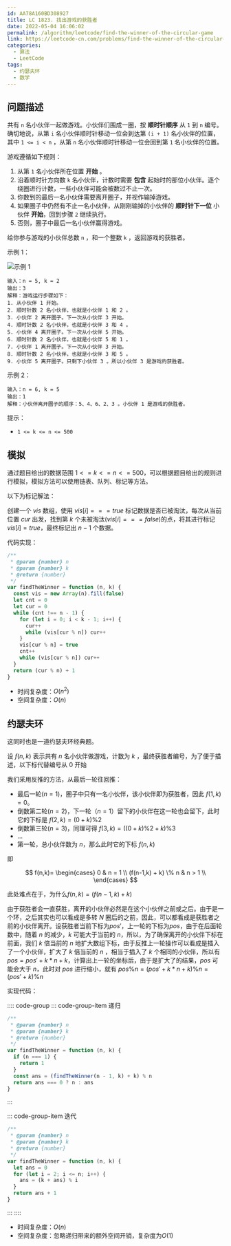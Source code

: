 ```yaml
---
id: AA78A160BD308927
title: LC 1823. 找出游戏的获胜者
date: 2022-05-04 16:06:02
permalink: /algorithm/leetcode/find-the-winner-of-the-circular-game
link: https://leetcode-cn.com/problems/find-the-winner-of-the-circular-game
categories:
  - 算法
  - LeetCode
tags:
  - 约瑟夫环
  - 数学
---
```


<Level :type='2'/>

## 问题描述

共有 `n` 名小伙伴一起做游戏。小伙伴们围成一圈，按 **顺时针顺序** 从 `1` 到 `n` 编号。确切地说，从第 `i` 名小伙伴顺时针移动一位会到达第 `(i + 1)` 名小伙伴的位置，其中 `1 <= i < n` ，从第 `n` 名小伙伴顺时针移动一位会回到第 `1` 名小伙伴的位置。

游戏遵循如下规则：

1. 从第 `1` 名小伙伴所在位置 **开始** 。
2. 沿着顺时针方向数 `k` 名小伙伴，计数时需要 **包含** 起始时的那位小伙伴。逐个绕圈进行计数，一些小伙伴可能会被数过不止一次。
3. 你数到的最后一名小伙伴需要离开圈子，并视作输掉游戏。
4. 如果圈子中仍然有不止一名小伙伴，从刚刚输掉的小伙伴的 **顺时针下一位** 小伙伴 **开始**，回到步骤 `2` 继续执行。
5. 否则，圈子中最后一名小伙伴赢得游戏。

给你参与游戏的小伙伴总数 `n` ，和一个整数 `k` ，返回游戏的获胜者。

示例 1：

<img src='/img/algorithm/josephus-proble-1.png' alt="示例 1" style="max-width: 500px"/>

```text
输入：n = 5, k = 2
输出：3
解释：游戏运行步骤如下：
1. 从小伙伴 1 开始。
2. 顺时针数 2 名小伙伴，也就是小伙伴 1 和 2 。
3. 小伙伴 2 离开圈子。下一次从小伙伴 3 开始。
4. 顺时针数 2 名小伙伴，也就是小伙伴 3 和 4 。
5. 小伙伴 4 离开圈子。下一次从小伙伴 5 开始。
6. 顺时针数 2 名小伙伴，也就是小伙伴 5 和 1 。
7. 小伙伴 1 离开圈子。下一次从小伙伴 3 开始。
8. 顺时针数 2 名小伙伴，也就是小伙伴 3 和 5 。
9. 小伙伴 5 离开圈子。只剩下小伙伴 3 。所以小伙伴 3 是游戏的获胜者。
```

示例 2：

```text
输入：n = 6, k = 5
输出：1
解释：小伙伴离开圈子的顺序：5、4、6、2、3 。小伙伴 1 是游戏的获胜者。
```

提示：

- `1 <= k <= n <= 500`

## 模拟

通过题目给出的数据范围 $1 <= k <= n <= 500$，可以根据题目给出的规则进行模拟，模拟方法可以使用链表、队列、标记等方法。

以下为标记解法：

创建一个 $vis$ 数组，使用 $vis[i] === true$ 标记数据是否已被淘汰，每次从当前位置 $cur$ 出发，找到第 $k$ 个未被淘汰($vis[i] === false$)的点，将其进行标记 $vis[i] = true$，最终标记出 $n - 1$ 个数据。

代码实现：

```javascript
/**
 * @param {number} n
 * @param {number} k
 * @return {number}
 */
var findTheWinner = function (n, k) {
  const vis = new Array(n).fill(false)
  let cnt = 0
  let cur = 0
  while (cnt !== n - 1) {
    for (let i = 0; i < k - 1; i++) {
      cur++
      while (vis[cur % n]) cur++
    }
    vis[cur % n] = true
    cnt++
    while (vis[cur % n]) cur++
  }
  return (cur % n) + 1
}
```

- 时间复杂度：$O(n^2)$
- 空间复杂度：$O(n)$

## 约瑟夫环

这同时也是一道约瑟夫环经典题。

设 $f(n, k)$ 表示共有 $n$ 名小伙伴做游戏，计数为 $k$ ，最终获胜者编号，为了便于描述，以下标代替编号从 $0$ 开始

我们采用反推的方法，从最后一轮往回推：

- 最后一轮($n = 1$)，圈子中只有一名小伙伴，该小伙伴即为获胜者，因此 $f(1, k) = 0$。
- 倒数第二轮($n = 2$)，下一轮（$n = 1$）留下的小伙伴在这一轮也会留下，此时它的下标是 $f(2, k) = (0 + k) \% 2$
- 倒数第三轮($n = 3$)，同理可得 $f(3, k) = ((0 + k) \% 2 + k) \% 3$
- $\dots$
- 第一轮，总小伙伴数为 $n$，那么此时它的下标 $f(n, k)$

即

$$
f(n,k)=
\begin{cases}
0 & n = 1 \\
(f(n-1,k) + k) \% n & n > 1 \\
\end{cases}
$$

此处难点在于，为什么$f(n,k) = (f(n-1,k)+k) % n$

由于获胜者会一直获胜，离开的小伙伴必然是在这个小伙伴之前或之后。由于是一个环，之后其实也可以看成是多转 $N$ 圈后的之前，因此，可以都看成是获胜者之前的小伙伴离开。设获胜者当前下标为$pos'$，上一轮的下标为$pos$，由于在后面轮数中，随着 $n$ 的减少，$k$ 可能大于当前的 $n$，所以，为了确保离开的小伙伴下标在前面，我们 $k$ 倍当前的 $n$ 地扩大数组下标，由于反推上一轮操作可以看成是插入了一个小伙伴，扩大了 $k$ 倍当前的 $n$ ，相当于插入了 $k$ 个相同的小伙伴，所以有$pos = pos' + k * n + k$，计算出上一轮的坐标后，由于是扩大了的结果，$pos$ 可能会大于 $n$，此时对 $pos$ 进行缩小，就有 $pos \% n = (pos' + k * n + k) \% n = (pos' + k) \% n$

实现代码：

:::: code-group
::: code-group-item 递归

```javascript
/**
 * @param {number} n
 * @param {number} k
 * @return {number}
 */
var findTheWinner = function (n, k) {
  if (n === 1) {
    return 1
  }
  const ans = (findTheWinner(n - 1, k) + k) % n
  return ans === 0 ? n : ans
}
```

:::

::: code-group-item 迭代

```javascript
/**
 * @param {number} n
 * @param {number} k
 * @return {number}
 */
var findTheWinner = function (n, k) {
  let ans = 0
  for (let i = 2; i <= n; i++) {
    ans = (k + ans) % i
  }
  return ans + 1
}
```

:::
::::

- 时间复杂度：$O(n)$
- 空间复杂度：忽略递归带来的额外空间开销，复杂度为$O(1)$
